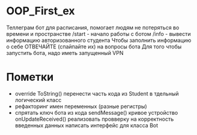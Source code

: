 # OOP_First_ex
Теллеграм бот для расписания, помогает людям не потеряться во времени и пространстве
/start - начало работы с ботом
/info - вывести информацию авторизованного студента
Чтобы заполнить информацию о себе ОТВЕЧАЙТЕ (спайпайте их) на вопросы бота
Для того чтобы запустить бота, надо иметь запущенный VPN

# Пометки
+ override ToString() 
перенести часть кода из Student в тдельный логический класс
+ рефакторинг имен переменных (разные регистры) 
+ спрятать ключ бота из кода 
sendMessage()
кривое устройство onUpdateReceived()
реализовать провверку на корректность введенных данных
написать интерфейс для класса Bot

